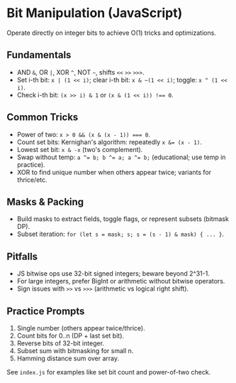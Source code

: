 # Bit Manipulation (JavaScript)

 Operate directly on integer bits to achieve O(1) tricks and optimizations.

 ## Fundamentals
 - AND `&`, OR `|`, XOR `^`, NOT `~`, shifts `<<` `>>` `>>>`.
 - Set i-th bit: `x | (1 << i)`; clear i-th bit: `x & ~(1 << i)`; toggle: `x ^ (1 << i)`.
 - Check i-th bit: `(x >> i) & 1` or `(x & (1 << i)) !== 0`.

 ## Common Tricks
 - Power of two: `x > 0 && (x & (x - 1)) === 0`.
 - Count set bits: Kernighan's algorithm: repeatedly `x &= (x - 1)`.
 - Lowest set bit: `x & -x` (two's complement).
 - Swap without temp: `a ^= b; b ^= a; a ^= b;` (educational; use temp in practice).
 - XOR to find unique number when others appear twice; variants for thrice/etc.

 ## Masks & Packing
 - Build masks to extract fields, toggle flags, or represent subsets (bitmask DP).
 - Subset iteration: `for (let s = mask; s; s = (s - 1) & mask) { ... }`.

 ## Pitfalls
 - JS bitwise ops use 32-bit signed integers; beware beyond 2^31-1.
 - For large integers, prefer BigInt or arithmetic without bitwise operators.
 - Sign issues with `>>` vs `>>>` (arithmetic vs logical right shift).

 ## Practice Prompts
 1) Single number (others appear twice/thrice).
 2) Count bits for 0..n (DP + last set bit).
 3) Reverse bits of 32-bit integer.
 4) Subset sum with bitmasking for small n.
 5) Hamming distance sum over array.

 See `index.js` for examples like set bit count and power-of-two check.
